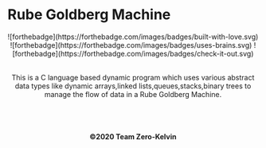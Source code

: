 <h1>Rube Goldberg Machine</h1>
<center>
  ![forthebadge](https://forthebadge.com/images/badges/built-with-love.svg)
  ![forthebadge](https://forthebadge.com/images/badges/uses-brains.svg)
  ![forthebadge](https://forthebadge.com/images/badges/check-it-out.svg)
  <center>
  <br>
  <p>This is a C language based dynamic program which uses various abstract data types like dynamic arrays,linked lists,queues,stacks,binary trees to manage the flow of data in a Rube Goldberg Machine. </p>
  <br><br>
  <h4 align="center">
   ©2020 Team Zero-Kelvin
  </h4>
